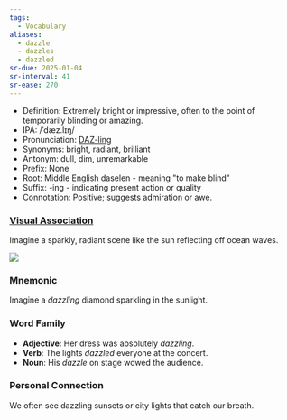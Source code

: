 ```yaml
---
tags:
  - Vocabulary
aliases:
  - dazzle
  - dazzles
  - dazzled
sr-due: 2025-01-04
sr-interval: 41
sr-ease: 270
---
```

- Definition: Extremely bright or impressive, often to the point of temporarily blinding or amazing.
- IPA: /ˈdæz.lɪŋ/
- Pronunciation: [DAZ-ling](https://www.google.com/search?q=how+to+pronounce+dazzling)
- Synonyms: bright, radiant, brilliant
- Antonym: dull, dim, unremarkable
- Prefix: None
- Root: Middle English daselen - meaning "to make blind"
- Suffix: -ing - indicating present action or quality
- Connotation: Positive; suggests admiration or awe.

### [Visual Association](https://www.google.com/search?tbm=isch&q=dazzling)

Imagine a sparkly, radiant scene like the sun reflecting off ocean waves.

![](https://encrypted-tbn0.gstatic.com/images?q=tbn:ANd9GcQwprpZP4uvm05Gx4uTrYyhDuHXoGadRDifwA&s)
### Mnemonic

Imagine a *dazzling* diamond sparkling in the sunlight.

### Word Family

- **Adjective**: Her dress was absolutely *dazzling*.
- **Verb**: The lights *dazzled* everyone at the concert.
- **Noun**: His *dazzle* on stage wowed the audience.

### Personal Connection

We often see dazzling sunsets or city lights that catch our breath.
